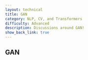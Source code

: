 ```yaml
---
layout: technical
title: GAN
category: NLP, CV, and Transformers
difficulty: Advanced
description: Discussions around GAN!
show_back_link: true
---
```


## GAN
